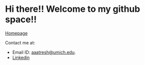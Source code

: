 # Hi there!! Welcome to my github space!!

[Homepage](https://aaatresh.github.io)

Contact me at:
 - Email ID: [aaatresh@umich.edu](mailto:aaatresh@umich.edu).
 - [Linkedin](https://www.linkedin.com/in/anirudhaatresh/) 

<!--
**Aaatresh/Aaatresh** is a ✨ _special_ ✨ repository because its `README.md` (this file) appears on your GitHub profile.

Here are some ideas to get you started:

- 🔭 I’m currently working on ...
- 🌱 I’m currently learning ...
- 👯 I’m looking to collaborate on ...
- 🤔 I’m looking for help with ...
- 💬 Ask me about ...
- 📫 How to reach me: ...
- 😄 Pronouns: ...
- ⚡ Fun fact: ...
-->

